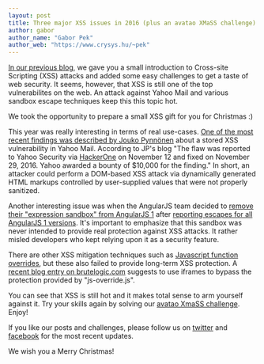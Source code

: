```yaml
---
layout: post
title: Three major XSS issues in 2016 (plus an avatao XMaSS challenge)
author: gabor
author_name: "Gabor Pek"
author_web: "https://www.crysys.hu/~pek"
---
```


[In our previous blog](https://blog.avatao.com/Your-first-avatao-Tuesday/), we gave you a small introduction to Cross-site Scripting (XSS) attacks and added some easy challenges to get a taste of web security. It seems, however, that XSS is still one of the top vulnerabilites on the web. An attack against Yahoo Mail and various sandbox escape techniques keep this this topic hot.

We took the opportunity to prepare a small XSS gift for you for Christmas :) 

<!--excerpt-->

This year was really interesting in terms of real use-cases. [One of the most recent findings was described by Jouko Pynnönen](https://klikki.fi/adv/yahoo2.html) about a stored XSS vulnerability in Yahoo Mail. According to JP's blog "The flaw was reported to Yahoo Security via [HackerOne](https://hackerone.com/yahoo) on November 12 and fixed on November 29, 2016. Yahoo awarded a bounty of $10,000 for the finding." In short, an attacker could perform a DOM-based XSS attack via dynamically generated HTML markups controlled by user-supplied values that were not properly sanitized.

Another interesting issue was when the AngularJS team decided to [remove their "expression sandbox" from AngularJS 1](https://docs.angularjs.org/guide/security) after [reporting escapes for all AngularJS 1 versions](https://www.youtube.com/watch?v=67Yc8_Bszlk&index=1&list=PLhixgUqwRTjwJTIkNopKuGLk3Pm9Ri1sF). It's important to emphasize that this sandbox was never intended to provide real protection against XSS attacks. It rather misled developers who kept relying upon it as a security feature.  

There are other XSS mitigation techniques such as [Javascript function overrides](https://www.trustwave.com/Resources/SpiderLabs-Blog/Detecting-Successful-XSS-Testing-with-JS-Overrides/), but these also failed to provide long-term XSS protection. A [recent blog entry on brutelogic.com](http://brutelogic.com.br/blog/bypassing-javascript-overrides/) suggests to use iframes to bypass the protection provided by "js-override.js".

You can see that XSS is still hot and it makes total sense to arm yourself against it. Try your skills again by solving our [avatao XmaSS challenge](https://platform.avatao.com/paths/2bf3c9cb-f759-4915-9a2f-f30164c45fce/challenges/f4d9b9a0-42a7-11e6-bdf4-0800200c9a66). Enjoy!

If you like our posts and challenges, please follow us on [twitter](https://twitter.com/theavatao) and [facebook](https://www.facebook.com/theavatao/) for the most recent updates. 

We wish you a Merry Christmas!
